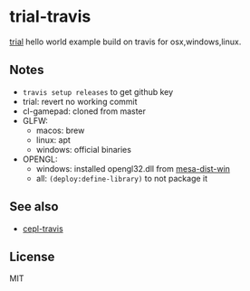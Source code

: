 # trial-travis

[trial](https://github.com/Shirakumo/trial) hello world example build on travis for osx,windows,linux.

## Notes

- `travis setup releases` to get github key
- trial: revert no working commit
- cl-gamepad: cloned from master
- GLFW:
  - macos: brew
  - linux: apt
  - windows: official binaries
- OPENGL:
  - windows: installed opengl32.dll from [mesa-dist-win](https://github.com/pal1000/mesa-dist-win)
  - all: `(deploy:define-library)` to not package it

## See also
* [cepl-travis](https://github.com/azimut/cepl-travis/)

## License

MIT


